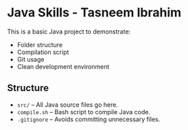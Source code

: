 # Java Skills - Tasneem Ibrahim

This is a basic Java project to demonstrate:
- Folder structure
- Compilation script
- Git usage
- Clean development environment

## Structure

- `src/` – All Java source files go here.
- `compile.sh` – Bash script to compile Java code.
- `.gitignore` – Avoids committing unnecessary files.
